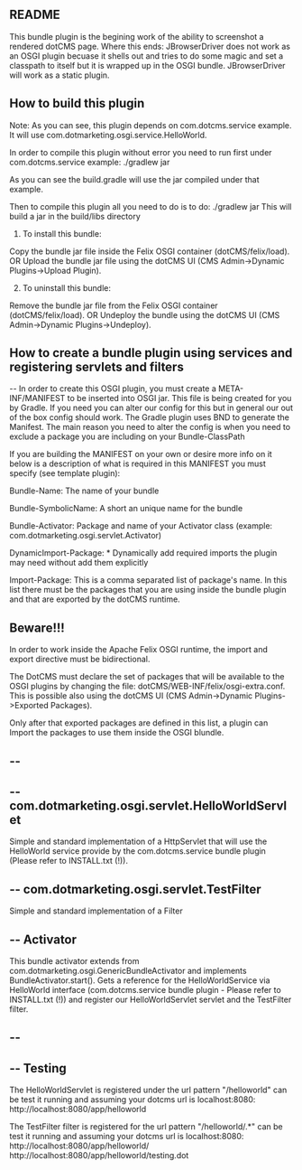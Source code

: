 
README
------

This bundle plugin is the begining work of the ability to screenshot a rendered dotCMS page.  Where this ends: JBrowserDriver does not work as an OSGI plugin becuase it shells out and tries to do some magic and set a classpath to itself but it is wrapped up in the OSGI bundle.  JBrowserDriver will work as a static plugin.



How to build this plugin
-------------------------

Note: As you can see, this plugin depends on com.dotcms.service example.
It will use com.dotmarketing.osgi.service.HelloWorld.

In order to compile this plugin without error you need to run first under com.dotcms.service example:
./gradlew jar

As you can see the build.gradle will use the jar compiled under that example.

Then to compile this plugin all you need to do is to do:
./gradlew jar
This will build a jar in the build/libs directory

1. To install this bundle:

Copy the bundle jar file inside the Felix OSGI container (dotCMS/felix/load).
        OR
Upload the bundle jar file using the dotCMS UI (CMS Admin->Dynamic Plugins->Upload Plugin).

2. To uninstall this bundle:

Remove the bundle jar file from the Felix OSGI container (dotCMS/felix/load).
        OR
Undeploy the bundle using the dotCMS UI (CMS Admin->Dynamic Plugins->Undeploy).

How to create a bundle plugin using services and registering servlets and filters
-------------------------------------------

--
In order to create this OSGI plugin, you must create a META-INF/MANIFEST to be inserted into OSGI jar.
This file is being created for you by Gradle. If you need you can alter our config for this but in general our out of the box config should work.
The Gradle plugin uses BND to generate the Manifest. The main reason you need to alter the config is when you need to exclude a package you are including on your Bundle-ClassPath

If you are building the MANIFEST on your own or desire more info on it below is a description of what is required
in this MANIFEST you must specify (see template plugin):

Bundle-Name: The name of your bundle

Bundle-SymbolicName: A short an unique name for the bundle

Bundle-Activator: Package and name of your Activator class (example: com.dotmarketing.osgi.servlet.Activator)

DynamicImport-Package: *
    Dynamically add required imports the plugin may need without add them explicitly

Import-Package: This is a comma separated list of package's name.
                In this list there must be the packages that you are using inside
                the bundle plugin and that are exported by the dotCMS runtime.

Beware!!!
---------

In order to work inside the Apache Felix OSGI runtime, the import
and export directive must be bidirectional.

The DotCMS must declare the set of packages that will be available to
the OSGI plugins by changing the file: dotCMS/WEB-INF/felix/osgi-extra.conf.
This is possible also using the dotCMS UI (CMS Admin->Dynamic Plugins->Exported Packages).

Only after that exported packages are defined in this list,
a plugin can Import the packages to use them inside the OSGI blundle.

--
--
--
com.dotmarketing.osgi.servlet.HelloWorldServlet
-----------------------------------------------

Simple and standard implementation of a HttpServlet that will use
the HelloWorld service provide by the com.dotcms.service bundle plugin (Please refer to INSTALL.txt (!)).

--
com.dotmarketing.osgi.servlet.TestFilter
----------------------------------------

Simple and standard implementation of a Filter

--
Activator
---------

This bundle activator extends from com.dotmarketing.osgi.GenericBundleActivator and implements BundleActivator.start().
Gets a reference for the HelloWorldService via HelloWorld interface (com.dotcms.service bundle plugin - Please refer to INSTALL.txt (!)) and register
our HelloWorldServlet servlet and the TestFilter filter.

--
--
--
Testing
-------

The HelloWorldServlet is registered under the url pattern "/helloworld" can be test it running and assuming your dotcms url is localhost:8080:
    http://localhost:8080/app/helloworld

The TestFilter filter is registered for the url pattern "/helloworld/.*" can be test it running and assuming your dotcms url is localhost:8080:
    http://localhost:8080/app/helloworld/
    http://localhost:8080/app/helloworld/testing.dot
